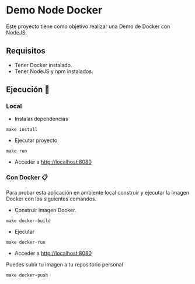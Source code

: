 # Demo Node Docker

Este proyecto tiene como objetivo realizar una Demo de Docker con NodeJS.

## Requisitos

* Tener Docker instalado.
* Tener NodeJS y npm instalados.

## Ejecución 🚀

### Local

* Instalar dependencias 

```
make install
```

* Ejecutar proyecto

```
make run
```

* Acceder a [http://localhost:8080](http://localhost:8080) 

### Con Docker 📋

Para probar esta aplicación en ambiente local construir y ejecutar la imagen Docker con los siguientes comandos.

* Construir imagen Docker. 

```
make docker-build
```

* Ejecutar 

```
make docker-run
```

* Acceder a [http://localhost:8080](http://localhost:8080) 

Puedes subir tu imagen a tu repositorio personal 

```
make docker-push
```


